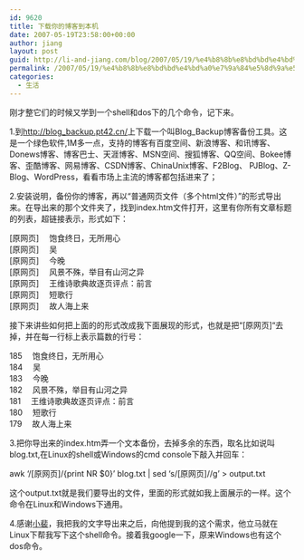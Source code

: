 ```yaml
---
id: 9620
title: 下载你的博客到本机
date: 2007-05-19T23:58:00+00:00
author: jiang
layout: post
guid: http://li-and-jiang.com/blog/2007/05/19/%e4%b8%8b%e8%bd%bd%e4%bd%a0%e7%9a%84%e5%8d%9a%e5%ae%a2%e5%88%b0%e6%9c%ac%e6%9c%ba/
permalink: /2007/05/19/%e4%b8%8b%e8%bd%bd%e4%bd%a0%e7%9a%84%e5%8d%9a%e5%ae%a2%e5%88%b0%e6%9c%ac%e6%9c%ba/
categories:
  - 生活
---
```

</p> 

刚才整它们的时候又学到一个shell和dos下的几个命令，记下来。 

1.到<http://blog_backup.pt42.cn/>上下载一个叫Blog_Backup博客备份工具。这是一个绿色软件,1M多一点，支持的博客有百度空间、新浪博客、和讯博客、Donews博客、博客巴士、天涯博客、MSN空间、搜狐博客、QQ空间、Bokee博客、歪酷博客、网易博客、CSDN博客、ChinaUnix博客、F2Blog、 PJBlog、Z-Blog、WordPress，看看市场上主流的博客都包括进来了； 

2.安装说明，备份你的博客，再以“普通网页文件（多个html文件）”的形式导出来。在导出来的那个文件夹了，找到index.htm文件打开，这里有你所有文章标题的列表，超链接表示，形式如下： 

[原网页]　 饱食终日，无所用心  
[原网页]　 吴  
[原网页]　 今晚  
[原网页]　 风景不殊，举目有山河之异  
[原网页]　 王维诗歌典故逐页评点：前言  
[原网页]　 短歌行  
[原网页]　 故人海上来 

接下来讲些如何把上面的的形式改成我下面展现的形式，也就是把“[原网页]“去掉，并在每一行标上表示篇数的行号：

185　 饱食终日，无所用心  
184　 吴  
183　 今晚  
182　 风景不殊，举目有山河之异  
181　 王维诗歌典故逐页评点：前言  
180　 短歌行  
179　 故人海上来

3.把你导出来的index.htm弄一个文本备份，去掉多余的东西，取名比如说叫blog.txt,在Linux的shell或Windows的cmd console下敲入并回车：

awk &#8216;/\[原网页\]/{print NR $0}&#8217; blog.txt | sed &#8216;s/\[原网页\]//g&#8217; > output.txt 

这个output.txt就是我们要导出的文件，里面的形式就如我上面展示的一样。这个命令在Linux和Windows下通用。

4.感谢[小裴](http://bbs.ss.pku.edu.cn/ss/index.php/7855/index.php/6798)，我把我的文字导出来之后，向他提到我的这个需求，他立马就在Linux下帮我写下这个shell命令。接着我google一下，原来Windows也有这个dos命令。
